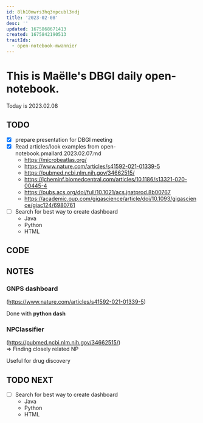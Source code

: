 ```yaml
---
id: 8lh10mwrs3hq3npcubl3ndj
title: '2023-02-08'
desc: ''
updated: 1675868671413
created: 1675842190513
traitIds:
  - open-notebook-mwannier
---
```



# This is Maëlle's DBGI daily open-notebook.

Today is 2023.02.08


## TODO

- [x] prepare presentation for DBGI meeting
- [x] Read articles/look examples from open-notebook.pmallard.2023.02.07.md 
    - https://microbeatlas.org/
    - https://www.nature.com/articles/s41592-021-01339-5
    - https://pubmed.ncbi.nlm.nih.gov/34662515/
    - https://jcheminf.biomedcentral.com/articles/10.1186/s13321-020-00445-4
    - https://pubs.acs.org/doi/full/10.1021/acs.jnatprod.8b00767
    - https://academic.oup.com/gigascience/article/doi/10.1093/gigascience/giac124/6980761
- [ ] Search for best way to create dashboard
    - Java
    - Python
    - HTML
    
## CODE

## NOTES

### GNPS dashboard 
(https://www.nature.com/articles/s41592-021-01339-5)

Done with **python dash**

### NPClassifier
(https://pubmed.ncbi.nlm.nih.gov/34662515/)                                   
=> Finding closely related NP 

Useful for drug discovery 

## TODO NEXT

- [ ] Search for best way to create dashboard
    - Java
    - Python
    - HTML